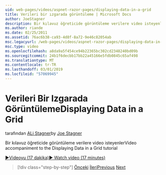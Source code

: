 ```yaml
---
uid: web-pages/videos/aspnet-razor-pages/displaying-data-in-a-grid
title: Verileri bir ızgarada görüntüleme | Microsoft Docs
author: JoeStagner
description: Bir kılavuz öğreticide görüntüleme verilere video isteyenler
ms.author: riande
ms.date: 02/25/2011
ms.assetid: 76ac6b38-ca93-4d8f-8a72-9e46c82054ab
msc.legacyurl: /web-pages/videos/aspnet-razor-pages/displaying-data-in-a-grid
msc.type: video
ms.openlocfilehash: a8da9a5f454ce94b22365bc302cd2348240bd09b
ms.sourcegitcommit: 24b1f6decbb17bb22a45166e5fdb0845c65af498
ms.translationtype: MT
ms.contentlocale: tr-TR
ms.lasthandoff: 03/01/2019
ms.locfileid: "57069945"
---
```

<a name="displaying-data-in-a-grid"></a><span data-ttu-id="a4c95-103">Verileri Bir Izgarada Görüntüleme</span><span class="sxs-lookup"><span data-stu-id="a4c95-103">Displaying Data in a Grid</span></span>
====================
<span data-ttu-id="a4c95-104">tarafından [ALi Stagner](https://github.com/JoeStagner)</span><span class="sxs-lookup"><span data-stu-id="a4c95-104">by [Joe Stagner](https://github.com/JoeStagner)</span></span>

<span data-ttu-id="a4c95-105">Bir kılavuz öğreticide görüntüleme verilere video isteyenler</span><span class="sxs-lookup"><span data-stu-id="a4c95-105">Video accompaniment to the Displaying Data in a Grid tutorial</span></span>

[<span data-ttu-id="a4c95-106">&#9654;Videoyu (17 dakika)</span><span class="sxs-lookup"><span data-stu-id="a4c95-106">&#9654; Watch video (17 minutes)</span></span>](https://channel9.msdn.com/Blogs/ASP-NET-Site-Videos/displaying-data-in-a-grid)

> [!div class="step-by-step"]
> <span data-ttu-id="a4c95-107">[Önceki](working-with-data-part-2.md)
> [İleri](displaying-data-in-a-chart-part-1.md)</span><span class="sxs-lookup"><span data-stu-id="a4c95-107">[Previous](working-with-data-part-2.md)
[Next](displaying-data-in-a-chart-part-1.md)</span></span>
